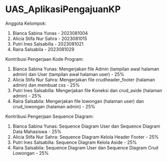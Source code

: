 # UAS_AplikasiPengajuanKP
Anggota Kelompok:
1. Bianca Sabina Yunas - 2023081004
2. Alicia Stifa Nur Sahra - 2023081015
3. Putri Ines Salsabilla - 2023081021
4. Raira Salsabila - 2023081029

Kontribusi Pengerjaan Kode Program:
1. Bianca Sabina Yunas: Mengerjakan file Admin (tampilan awal halaman admin) dan User (tampilan awal halaman user) - 25%
2. Alicia Stifa Nur Sahra: Mengerjakan file crudheader_footer (halaman admin) dan membuat css - 25%
3. Putri Ines Salsabilla: Mengerjakan file Koneksi dan crud_aside (halaman admin) - 25%
4. Raira Salsabila: Mengerjakan file lowongan (halaman user) dan crud_lowongan (halaman admin) - 25%

Kontribusi Pengerjaan Sequence Diagram:
1. Bianca Sabina Yunas: Sequence Diagram User dan Sequence Diagram Data Mahasiswa - 25%
2. Alicia Stifa Nur Sahra: Sequence Diagram Kelola Header Footer - 25%
3. Putri Ines Salsabilla: Sequence Diagram Kelola Aside - 25%
4. Raira Salsabila: Sequence Diagram User dan Sequence Diagram Crud Lowongan - 25%
